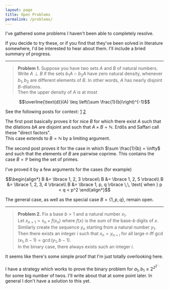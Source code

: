 ```yaml
---
layout: page
title: Open Problems
permalink: /problems/
---
```


I've gathered some problems I haven't been able to completely resolve.  

If you decide to try these, or if you find that they've been solved in literature somewhere, I'd be interested to hear about them. I'll include a bried summary of progress.

---

> **Problem 1.** Suppose you have two sets $A$ and $B$ of natural numbers.  
> Write $A \perp B$ if the sets $b_1 A \cap b_2 A$ have zero natural density, whenever $b_1, b_2$ are different elements of $B$. In other words, $A$ has nearly disjoint $B$-dilations.  
> Then the upper density of $A$ is at most
> 
$$\overline{\text{d}}(A) \leq \left(\sum \frac{1}{b}\right)^{-1}$$

See the following posts for context: [1](/blog/2023/04/13/density-gcds.html) [2](/blog/2023/04/18/dilations-primes.html)

The first post basically proves it for nice $B$ for which there exist $A$ such that the dilations $bA$ are disjoint and such that $A \times B = \mathbb N$. Erdős and Saffari call these "direct factors".  
This case extends to $B = \mathbb N$ by a limiting argument.

The second post proves it for the case in which $\sum \frac{1}{b} = \infty$ and such that the elements of $B$ are pairwise coprime. This contains the case $B = \mathbb P$ being the set of primes.

I've proved it by a few arguments for the cases (for example)

$$\begin{align*}
B &= \lbrace 1, 2, 3 \rbrace\\
B &= \lbrace 1, 2, 5 \rbrace\\
B &= \lbrace 1, 2, 3, 4 \rbrace\\
B &= \lbrace 1, p, q \rbrace \,\, \text{ when } p < q < p^2
\end{align*}$$

The general case, as well as the special case $B = \lbrace 1, p, q \rbrace$, remain open.

---

> **Problem 2.** Fix a base $b > 1$ and a natural number $x_1$.  
> Let $x_{n+1} = x_n + f(x_n)$ where $f(x)$ is the sum of the base-$b$ digits of $x$.  
> Similarly create the sequence $y_n$ starting from a natural number $y_1$.  
> Then there exists an integer $i$ such that $x_n = y_{n+i}$ for all large $n$ iff $\gcd(x_1, b-1) = \gcd(y_1, b-1)$.  
> In the binary case, there always exists such an integer $i$.

It seems like there's some simple proof that I'm just totally overlooking here.

I have a strategy which works to prove the binary problem for $a_1, b_1 \leq 2^{2^{2^\ddots}}$ for some big number of twos. I'll write about that at some point later. In general I don't have a solution to this yet.